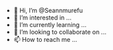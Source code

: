 - 👋 Hi, I’m @Seannmurefu
- 👀 I’m interested in ...
- 🌱 I’m currently learning ...
- 💞️ I’m looking to collaborate on ...
- 📫 How to reach me ...

<!---
Seannmurefu/Seannmurefu is a ✨ special ✨ repository because its `README.md` (this file) appears on your GitHub profile.
You can click the Preview link to take a look at your changes.
--->
